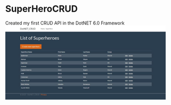 # SuperHeroCRUD
Created my first CRUD API in the DotNET 6.0 Framework
![Superhero Image](https://github.com/YunusMXV/SuperHeroCRUD/blob/main/SuperHero.JPG)
